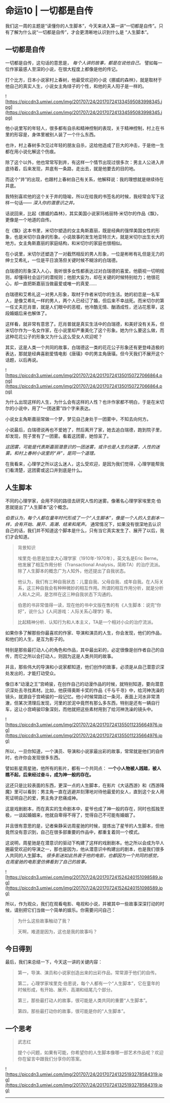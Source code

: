 # 命运10 | 一切都是自传

我们这一周的主题是“读懂你的人生脚本”，今天来进入第一讲“一切都是自传”。只有了解为什么说“一切都是自传”，才会更清晰地认识到什么是 “人生脚本”。 

## 一切都是自传

一切都是自传，这句话的意思是， *每个人讲的故事，都是在说他自己。* 譬如每一位作家最感人至深的小说，在很大程度上都像是他的传记。

打个比方，日本小说家村上春树，他最受欢迎的小说《挪威的森林》，就是取材于他自己的真实人生，小说女主角绿子的个性，和他的夫人阳子是一样的。

![https://piccdn3.umiwi.com/img/201707/24/201707241334595083998345.jpg](https://piccdn3.umiwi.com/img/201707/24/201707241334595083998345.jpg)

他小说里写的年轻人，很多都有自杀和精神控制的表现，关于精神控制，村上在书里的形容是，身体里被别人装了一个什么东西。

也许，村上春树多次见过年轻的朋友自杀，这给他造成了巨大的冲击，于是他一生都在用小说化解这个伤痕。

除了这个以外，他也常常写到井，有这样一个情节出现过很多次：男主人公进入井底待着，后来发现，井底有一条路，走出去，就是他要去的目的地。

而这个“井”的出现，也跟村上春树自己有关系，他解释说：我的理想就是继续待在井底。

我特别喜欢他的这个关于井的隐喻，所以在给我的书签名的时候，我经常会写下这样一句话—— *深入你的潜意识之井。*

话说回来，比起《挪威的森林》，其实美国小说家玛格丽特·米切尔的作品《飘》，更像是一个地道的自传。

在《飘》这本书里，米切尔塑造的女主角斯嘉丽，既是经典的强悍美国女性的形象，也是米切尔自身的形象。小说故事的发生地亚特兰大，就是米切尔出生长大的地方。女主角斯嘉丽的家庭结构，和米切尔的家庭也很相似。

在小说里，米切尔还塑造了一对截然相反的男人形象，一位是彬彬有礼但是无力的绅士艾希礼，一位是平日浪荡但关键时候不糊涂的白瑞德。

白瑞德的形象深入人心，我听很多女性都表达过对白瑞德的喜爱。他藐视一切明规则，却懂得社会运行的潜规则；他胆大妄为，却在关键的时候特别给力；他很花心，却一直把斯嘉丽当做最爱或唯一的真爱……

白瑞德和艾希礼这一对男人形象，取材于作者米切尔的生活。她的初恋是一名军人，是像艾希礼一样的男人，两个人已经订了婚，但后来不幸战死。而米切尔的第一任丈夫厄肖普，就是人们眼中的恶棍，他冷酷无情、酗酒成性，还沾花惹草，这段婚姻后来也解体了。

这样看，就非常有意思了。厄肖普就是真实生活中的白瑞德，和美好没有关系，但米切尔作为一名女作家，在小说里却严重美化了这个形象。她为什么要这么做，而这种花花公子的形象又为什么这么受女人欢迎呢？

其实，这是人类一个共同的故事，白瑞德这一类的花花公子形象还有更登峰造极的表达，那就是经典喜剧爱情电影《唐璜》中的男主角唐璜。但今天我们不展开这个话题，以后再说。

![https://piccdn3.umiwi.com/img/201707/24/201707241350150727066864.png](https://piccdn3.umiwi.com/img/201707/24/201707241350150727066864.png)

为什么出现这样的人生，为什么会有这样的人性？也许作家都不明白，于是在米切尔的小说中，用了“一团迷雾”四个字来表达。

小说女主角斯嘉丽常做一个梦，梦见自己身处于一团雾中，不知去向何方。

小说最后，白瑞德说再也不爱她了，然后离开了家，她去追白瑞德，跑到院子里，却发现，院子里有了一团雾。看着这团雾，她惊呆了。

 *这团雾，可能是代表斯嘉丽潜意识的一团迷雾，或许也是人生的迷雾，人性的迷雾。和村上春树小说里的“井”，是同一个道理。*

在我看来，心理学之所以这么迷人，这么受欢迎，是因为我们觉得，心理学能帮我们看清楚，这团雾或这口井到底是什么。

## 人生脚本

不同的心理学家，会用不同的路径去研究人性的迷雾。像著名心理学家埃里克·伯恩就提出了“人生脚本”这个概念。

 *伯恩认为，每个人都在童年时代形成了一个“人生脚本”，像是一个人的人生剧本一样，会有开始、展开、高潮、结束和尾声。* 通常情况下，如果没有很深地去认识自己的话，我们并不知道这个脚本是什么，只有当它真实发生了、展开了以后，我们才会知道。

> 背景知识
> 
> 埃里克·伯恩是加拿大心理学家（1910年-1970年），英文名是Eric Berne。他发展了相互作用分析（Transactional Analysis，简称TA）的治疗流派。除了人生脚本的概念广为人知外，他还提出了自我状态。
> 
> 他认为，我们有三种自我状态：儿童自我、父母自我、成年自我。在人际关系，这三种自我会有种种微妙的相互作用。所谓的相互作用分析，就是分析人和人之间，是怎样在这三种自我状态下沟通的。

> 伯恩的书非常值得一读，现在他的书中文版在售的有《人生脚本：说完“你好”，说什么》《人间游戏：人际关系心理学》等。
> 
> 比起精神分析、认知行为和人本主义，TA是一个相对小众的治疗流派。

如果你多了解那些你最喜欢的作家、导演和演员的人生，你会发现，他们的作品，和他们的人生，是互为影子的。

特别是那些最打动人心的角色和作品，其中最出彩的，必定很像是创作者自己的自传，而它之所以会打动人，则因为这是人类共同的故事。

并且，那些伟大的导演和小说家都知道，他们创作的故事，必须是从自己潜意识深处发出的，才能打动受众。

像日本“动漫之王”宫崎骏，在创作自己的动漫作品的时候，就特别知道，要向潜意识深处去寻找素材。比如，他获得奥斯卡奖的作品《千与千寻》中，给河神洗澡的镜头，就源自于宫崎骏的一段记忆。他小时候常路过一条河，表面上河水非常清澈，但某次清理后发现，河里的淤泥中竟然有那么多东西，特别是还有一辆自行车，这让小宫崎骏印象深刻，而他就把这些素材用到了给河神洗澡的镜头中。

![https://piccdn3.umiwi.com/img/201707/24/201707241355011235664976.jpg](https://piccdn3.umiwi.com/img/201707/24/201707241355011235664976.jpg)

所以，一旦你知道，一个演员、导演和小说家最出彩的故事，常常就是他们的自传时，也许你会发现很多东西。

譬如影星周星驰，他所有的影片，都有一个共同点： **一个小人物被人践踏，被人瞧不起，后来经过奋斗，成为神一般的存在。**

这还只是比较表面的东西，更深一点的人生脚本，在影片《大话西游》和《西游降魔》里可以看到：男主角一直在逃避并刻薄地对待他最爱的女人，直到这个女人用死证明自己的爱，男主角才悲痛成神。

这是戏剧剧本，而在真实的生命剧本中，星爷也成了神一般的存在，同时也孤独至极，一谈起婚姻来，他就自卑得不得了，觉得自己不可能有婚姻了。

并且很有意思的是，记者柴静采访周星驰的时候，提炼出了星爷的人生脚本，但他竟然没有意识到，自己在很多部重要的作品中，都重复着同一个模式。

这说明，周星驰是在潜意识的驱动下构建了这样的戏剧剧本。他之所以会成为华人圈最受欢迎的导演之一，那也是因为，他从潜意识中构建出的剧本，也是我们很多人共同的人生脚本。 *很多影迷如此热衷于他的电影，也都因为一个共同的感觉，在周星驰的电影里仿佛看到了自己的故事。*

![https://piccdn3.umiwi.com/img/201707/24/201707241524240151098589.jpg](https://piccdn3.umiwi.com/img/201707/24/201707241524240151098589.jpg)

所以，作为观众，我们在观看电影、电视和小说，并被其中一些故事深深打动的时候，请别把它们当做一个简单的娱乐。你需要问问自己： 

> 为什么这些故事触动了我？
> 
> 
> 
> 天啊，难道是因为，这也是我的故事吗？

## 今日得到

最后，我们来总结一下，今天这一讲的关键内容：

> 第一，导演、演员和小说家创造出来的出彩作品，常常源于他们的自传。
> 
> 
> 
> 第二，心理学家埃里克·伯恩说，每个人都有一个“人生脚本”，它在童年的时候形成，有开始、展开、高潮和结尾几个部分。
> 
> 
> 
> 第三，那些最打动人的故事，很可能是人类共同的重要“人生脚本”。
> 
> 
> 
> 第四，那些最打动你的故事，很可能是你的“人生脚本”。

## 一个思考

> 武志红
> 
> 提个小问题，如果有可能，你希望你的人生脚本像哪一部艺术作品呢？欢迎你在留言中跟我们分享你的答案。

![https://piccdn3.umiwi.com/img/201707/24/201707241325193278584319.jpg](https://piccdn3.umiwi.com/img/201707/24/201707241325193278584319.jpg)

---
